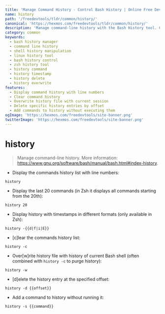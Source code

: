 ```yaml
---
title: 'Manage Command History - Control Bash History | Online Free DevTools by Hexmos'
name: history
path: '/freedevtools/tldr/common/history/'
canonical: 'https://hexmos.com/freedevtools/tldr/common/history/'
description: 'Manage command-line history with the Bash History tool. Control, clear, and manipulate your shell history easily. Free online tool, no registration required.'
category: common
keywords:
  - bash history manager
  - command line history
  - shell history manipulation
  - linux history tool
  - bash history control
  - zsh history tool
  - history command
  - history timestamp
  - history delete
  - history overwrite
features:
  - Display command history with line numbers
  - Clear command history
  - Overwrite history file with current session
  - Delete specific history entries by offset
  - Add commands to history without executing them
ogImage: 'https://hexmos.com/freedevtools/site-banner.png'
twitterImage: 'https://hexmos.com/freedevtools/site-banner.png'
---
```


# history

> Manage command-line history.
> More information: <https://www.gnu.org/software/bash/manual/bash.html#index-history>.

- Display the commands history list with line numbers:

`history`

- Display the last 20 commands (in Zsh it displays all commands starting from the 20th):

`history 20`

- Display history with timestamps in different formats (only available in Zsh):

`history -{{d|f|i|E}}`

- [c]lear the commands history list:

`history -c`

- Over[w]rite history file with history of current Bash shell (often combined with `history -c` to purge history):

`history -w`

- [d]elete the history entry at the specified offset:

`history -d {{offset}}`

- Add a command to history without running it:

`history -s {{command}}`
